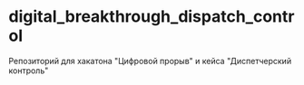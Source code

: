 # digital_breakthrough_dispatch_control
Репозиторий для хакатона "Цифровой прорыв" и кейса "Диспетчерский контроль"
